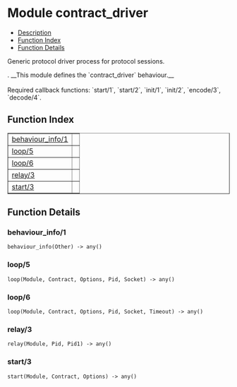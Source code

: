 

# Module contract_driver #
* [Description](#description)
* [Function Index](#index)
* [Function Details](#functions)


<p>Generic protocol driver process for protocol sessions.</p>.
__This module defines the `contract_driver` behaviour.__
<br></br>
 Required callback functions: `start/1`, `start/2`, `init/1`, `init/2`, `encode/3`, `decode/4`.
<a name="index"></a>

## Function Index ##


<table width="100%" border="1" cellspacing="0" cellpadding="2" summary="function index"><tr><td valign="top"><a href="#behaviour_info-1">behaviour_info/1</a></td><td></td></tr><tr><td valign="top"><a href="#loop-5">loop/5</a></td><td></td></tr><tr><td valign="top"><a href="#loop-6">loop/6</a></td><td></td></tr><tr><td valign="top"><a href="#relay-3">relay/3</a></td><td></td></tr><tr><td valign="top"><a href="#start-3">start/3</a></td><td></td></tr></table>


<a name="functions"></a>

## Function Details ##

<a name="behaviour_info-1"></a>

### behaviour_info/1 ###

`behaviour_info(Other) -> any()`


<a name="loop-5"></a>

### loop/5 ###

`loop(Module, Contract, Options, Pid, Socket) -> any()`


<a name="loop-6"></a>

### loop/6 ###

`loop(Module, Contract, Options, Pid, Socket, Timeout) -> any()`


<a name="relay-3"></a>

### relay/3 ###

`relay(Module, Pid, Pid1) -> any()`


<a name="start-3"></a>

### start/3 ###

`start(Module, Contract, Options) -> any()`


